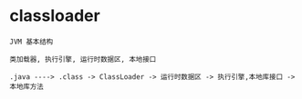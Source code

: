 # classloader

```
JVM 基本结构

类加载器, 执行引擎, 运行时数据区, 本地接口
```

```
.java ----> .class -> ClassLoader -> 运行时数据区 -> 执行引擎,本地库接口 -> 本地库方法
```